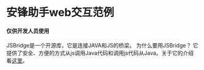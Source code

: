 # 安锋助手web交互范例
#### 仅供开发人员使用

JSBridge是一个开源库，它是连接JAVA和JS的桥梁。
为什么要用JSBridge？ 
它提供了安全、方便的方式从js调用Java代码和调用js代码从Java。关于它的介绍看[这里](http://www.jianshu.com/p/9fd80b785de1 "这里")。